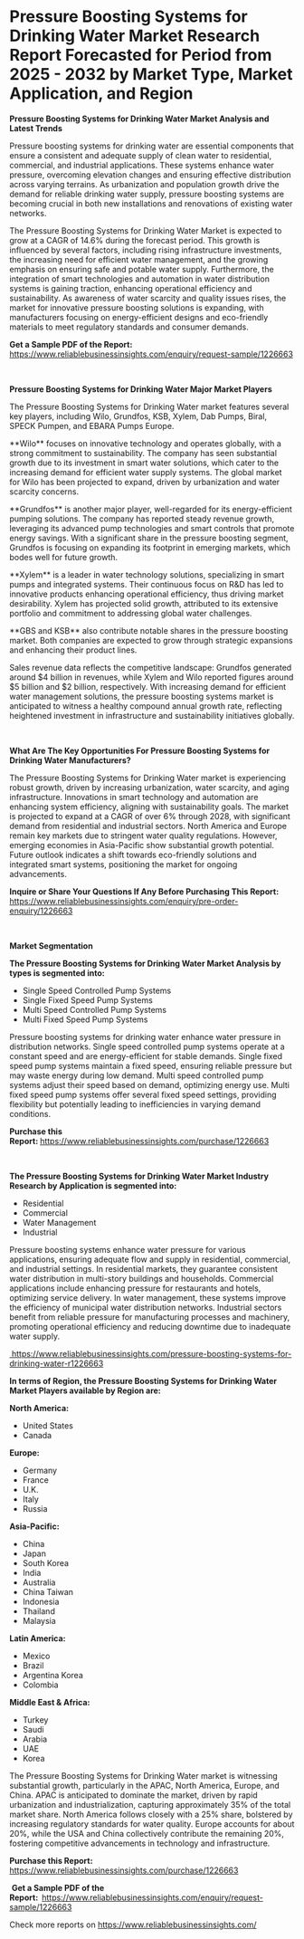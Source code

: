 <p><h1>Pressure Boosting Systems for Drinking Water Market Research Report Forecasted for Period from 2025 -  2032 by Market Type, Market Application, and Region</h1></p><p><strong>Pressure Boosting Systems for Drinking Water Market Analysis and Latest Trends</strong></p>
<p><p>Pressure boosting systems for drinking water are essential components that ensure a consistent and adequate supply of clean water to residential, commercial, and industrial applications. These systems enhance water pressure, overcoming elevation changes and ensuring effective distribution across varying terrains. As urbanization and population growth drive the demand for reliable drinking water supply, pressure boosting systems are becoming crucial in both new installations and renovations of existing water networks.</p><p>The Pressure Boosting Systems for Drinking Water Market is expected to grow at a CAGR of 14.6% during the forecast period. This growth is influenced by several factors, including rising infrastructure investments, the increasing need for efficient water management, and the growing emphasis on ensuring safe and potable water supply. Furthermore, the integration of smart technologies and automation in water distribution systems is gaining traction, enhancing operational efficiency and sustainability. As awareness of water scarcity and quality issues rises, the market for innovative pressure boosting solutions is expanding, with manufacturers focusing on energy-efficient designs and eco-friendly materials to meet regulatory standards and consumer demands.</p></p>
<p><strong>Get a Sample PDF of the Report:&nbsp;</strong> <a href="https://www.reliablebusinessinsights.com/enquiry/request-sample/1226663?utm_campaign=2739&utm_medium=2&utm_source=Github&utm_content=ia&utm_term=27022025&utm_id=pressure-boosting-systems-for-drinking-water">https://www.reliablebusinessinsights.com/enquiry/request-sample/1226663</a></p>
<p>&nbsp;</p>
<p><strong>Pressure Boosting Systems for Drinking Water Major Market Players</strong></p>
<p><p>The Pressure Boosting Systems for Drinking Water market features several key players, including Wilo, Grundfos, KSB, Xylem, Dab Pumps, Biral, SPECK Pumpen, and EBARA Pumps Europe. </p><p>**Wilo** focuses on innovative technology and operates globally, with a strong commitment to sustainability. The company has seen substantial growth due to its investment in smart water solutions, which cater to the increasing demand for efficient water supply systems. The global market for Wilo has been projected to expand, driven by urbanization and water scarcity concerns.</p><p>**Grundfos** is another major player, well-regarded for its energy-efficient pumping solutions. The company has reported steady revenue growth, leveraging its advanced pump technologies and smart controls that promote energy savings. With a significant share in the pressure boosting segment, Grundfos is focusing on expanding its footprint in emerging markets, which bodes well for future growth.</p><p>**Xylem** is a leader in water technology solutions, specializing in smart pumps and integrated systems. Their continuous focus on R&D has led to innovative products enhancing operational efficiency, thus driving market desirability. Xylem has projected solid growth, attributed to its extensive portfolio and commitment to addressing global water challenges.</p><p>**GBS and KSB** also contribute notable shares in the pressure boosting market. Both companies are expected to grow through strategic expansions and enhancing their product lines.</p><p>Sales revenue data reflects the competitive landscape: Grundfos generated around $4 billion in revenues, while Xylem and Wilo reported figures around $5 billion and $2 billion, respectively. With increasing demand for efficient water management solutions, the pressure boosting systems market is anticipated to witness a healthy compound annual growth rate, reflecting heightened investment in infrastructure and sustainability initiatives globally.</p></p>
<p>&nbsp;</p>
<p><strong>What Are The Key Opportunities For Pressure Boosting Systems for Drinking Water Manufacturers?</strong></p>
<p><p>The Pressure Boosting Systems for Drinking Water market is experiencing robust growth, driven by increasing urbanization, water scarcity, and aging infrastructure. Innovations in smart technology and automation are enhancing system efficiency, aligning with sustainability goals. The market is projected to expand at a CAGR of over 6% through 2028, with significant demand from residential and industrial sectors. North America and Europe remain key markets due to stringent water quality regulations. However, emerging economies in Asia-Pacific show substantial growth potential. Future outlook indicates a shift towards eco-friendly solutions and integrated smart systems, positioning the market for ongoing advancements.</p></p>
<p><strong>Inquire or Share Your Questions If Any Before Purchasing This Report:</strong> <a href="https://www.reliablebusinessinsights.com/enquiry/pre-order-enquiry/1226663?utm_campaign=2739&utm_medium=2&utm_source=Github&utm_content=ia&utm_term=27022025&utm_id=pressure-boosting-systems-for-drinking-water">https://www.reliablebusinessinsights.com/enquiry/pre-order-enquiry/1226663</a></p>
<p>&nbsp;</p>
<p><strong>Market Segmentation</strong></p>
<p><strong>The Pressure Boosting Systems for Drinking Water Market Analysis by types is segmented into:</strong></p>
<p><ul><li>Single Speed Controlled Pump Systems</li><li>Single Fixed Speed Pump Systems</li><li>Multi Speed Controlled Pump Systems</li><li>Multi Fixed Speed Pump Systems</li></ul></p>
<p><p>Pressure boosting systems for drinking water enhance water pressure in distribution networks. Single speed controlled pump systems operate at a constant speed and are energy-efficient for stable demands. Single fixed speed pump systems maintain a fixed speed, ensuring reliable pressure but may waste energy during low demand. Multi speed controlled pump systems adjust their speed based on demand, optimizing energy use. Multi fixed speed pump systems offer several fixed speed settings, providing flexibility but potentially leading to inefficiencies in varying demand conditions.</p></p>
<p><strong>Purchase this Report:&nbsp;</strong><a href="https://www.reliablebusinessinsights.com/purchase/1226663?utm_campaign=2739&utm_medium=2&utm_source=Github&utm_content=ia&utm_term=27022025&utm_id=pressure-boosting-systems-for-drinking-water">https://www.reliablebusinessinsights.com/purchase/1226663</a></p>
<p>&nbsp;</p>
<p><strong>The Pressure Boosting Systems for Drinking Water Market Industry Research by Application is segmented into:</strong></p>
<p><ul><li>Residential</li><li>Commercial</li><li>Water Management</li><li>Industrial</li></ul></p>
<p><p>Pressure boosting systems enhance water pressure for various applications, ensuring adequate flow and supply in residential, commercial, and industrial settings. In residential markets, they guarantee consistent water distribution in multi-story buildings and households. Commercial applications include enhancing pressure for restaurants and hotels, optimizing service delivery. In water management, these systems improve the efficiency of municipal water distribution networks. Industrial sectors benefit from reliable pressure for manufacturing processes and machinery, promoting operational efficiency and reducing downtime due to inadequate water supply.</p></p>
<p><a href="https://www.reliablebusinessinsights.com/pressure-boosting-systems-for-drinking-water-r1226663?utm_campaign=2739&utm_medium=2&utm_source=Github&utm_content=ia&utm_term=27022025&utm_id=pressure-boosting-systems-for-drinking-water">&nbsp;https://www.reliablebusinessinsights.com/pressure-boosting-systems-for-drinking-water-r1226663</a></p>
<p><strong>In terms of Region, the Pressure Boosting Systems for Drinking Water Market Players available by Region are:</strong></p>
<p>
    <p> <strong> North America: </strong>
        <ul>
            <li>United States</li>
            <li>Canada</li>
        </ul>
        </p> 
    <p> <strong> Europe: </strong>
        <ul>
            <li>Germany</li>
            <li>France</li>
            <li>U.K.</li>
            <li>Italy</li>
            <li>Russia</li>
        </ul>
        </p> 
    <p> <strong> Asia-Pacific: </strong>
        <ul>
            <li>China</li>
            <li>Japan</li>
            <li>South Korea</li>
            <li>India</li>
            <li>Australia</li>
            <li>China Taiwan</li>
            <li>Indonesia</li>
            <li>Thailand</li>
            <li>Malaysia</li>
        </ul>
        </p> 
    <p> <strong> Latin America: </strong>
        <ul>
            <li>Mexico</li>
            <li>Brazil</li>
            <li>Argentina Korea</li>
            <li>Colombia</li>
        </ul>
        </p> 
    <p> <strong> Middle East & Africa: </strong>
        <ul>
            <li>Turkey</li>
            <li>Saudi</li>
            <li>Arabia</li>
            <li>UAE</li>
            <li>Korea</li>
        </ul>
    </p>
    </p>
<p><p>The Pressure Boosting Systems for Drinking Water market is witnessing substantial growth, particularly in the APAC, North America, Europe, and China. APAC is anticipated to dominate the market, driven by rapid urbanization and industrialization, capturing approximately 35% of the total market share. North America follows closely with a 25% share, bolstered by increasing regulatory standards for water quality. Europe accounts for about 20%, while the USA and China collectively contribute the remaining 20%, fostering competitive advancements in technology and infrastructure.</p></p>
<p><strong>Purchase this Report: </strong><a href="https://www.reliablebusinessinsights.com/purchase/1226663?utm_campaign=2739&utm_medium=2&utm_source=Github&utm_content=ia&utm_term=27022025&utm_id=pressure-boosting-systems-for-drinking-water">https://www.reliablebusinessinsights.com/purchase/1226663</a></p>
<p>&nbsp;<strong>Get a Sample PDF of the Report:&nbsp;&nbsp;</strong><a href="https://www.reliablebusinessinsights.com/enquiry/request-sample/1226663?utm_campaign=2739&utm_medium=2&utm_source=Github&utm_content=ia&utm_term=27022025&utm_id=pressure-boosting-systems-for-drinking-water">https://www.reliablebusinessinsights.com/enquiry/request-sample/1226663</a></p>
<p><strong></strong></p>
<p>Check more reports on <a href="https://www.reliablebusinessinsights.com/?utm_campaign=2739&utm_medium=2&utm_source=Github&utm_content=ia&utm_term=27022025&utm_id=pressure-boosting-systems-for-drinking-water">https://www.reliablebusinessinsights.com/</a></p>